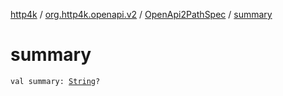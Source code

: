 [http4k](../../index.md) / [org.http4k.openapi.v2](../index.md) / [OpenApi2PathSpec](index.md) / [summary](./summary.md)

# summary

`val summary: `[`String`](https://kotlinlang.org/api/latest/jvm/stdlib/kotlin/-string/index.html)`?`